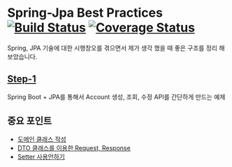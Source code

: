 # Spring-Jpa Best Practices [![Build Status](https://travis-ci.org/cheese10yun/spring-jpa.svg?branch=master)](https://travis-ci.org/cheese10yun/spring-jpa) [![Coverage Status](https://coveralls.io/repos/github/cheese10yun/spring-jpa/badge.svg?branch=master)](https://coveralls.io/github/cheese10yun/spring-jpa?branch=master)

Spring, JPA 기술에 대한 시행창오를 겪으면서 제가 생각 했을 때 좋은 구조를 정리 해 보았습니다.

## [Step-1](https://github.com/cheese10yun/spring-jpa/blob/master/doc/step-1.md)

Spring Boot + JPA를 통해서 Account 생성, 조회, 수정 API를 간단하게 만드는 예제

## 중요 포인트
* [도메인 클래스 작성](https://github.com/cheese10yun/spring-jpa/blob/master/doc/step-01.md#%EB%8F%84%EB%A9%94%EC%9D%B8-%ED%81%B4%EB%9E%98%EC%8A%A4-%EC%9E%91%EC%84%B1--account-domain)
* [DTO 클래스를 이용한 Request, Response](https://github.com/cheese10yun/spring-jpa/blob/master/doc/step-01.md#dto-%ED%81%B4%EB%9E%98%EC%8A%A4%EB%A5%BC-%EC%9D%B4%EC%9A%A9%ED%95%9C-request-response)
* [Setter 사용안하기](https://github.com/cheese10yun/spring-jpa/blob/master/doc/step-01.md#setter-%EC%82%AC%EC%9A%A9%EC%95%88%ED%95%98%EA%B8%B0)
